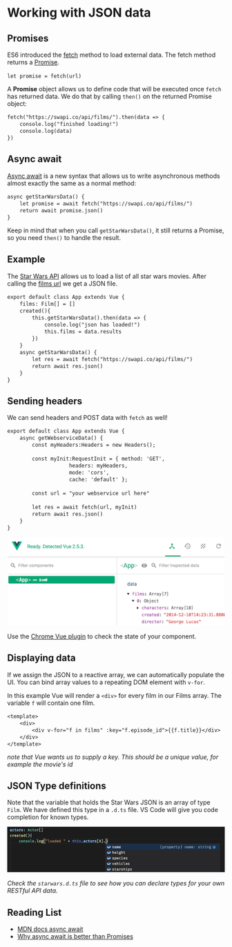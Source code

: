 # Working with JSON data

## Promises

ES6 introduced the [fetch](https://developer.mozilla.org/en-US/docs/Web/API/Fetch_API/Using_Fetch) method to load external data. The fetch method returns a [Promise](https://developer.mozilla.org/en-US/docs/Web/JavaScript/Reference/Global_Objects/Promise). 

`let promise = fetch(url)`

A **Promise** object allows us to define code that will be executed once `fetch` has returned data. We do that by calling `then()` on the returned Promise object:
```
fetch("https://swapi.co/api/films/").then(data => {
    console.log("finished loading!")
    console.log(data)
})
```

## Async await

[Async await](https://developer.mozilla.org/en-US/docs/Web/JavaScript/Reference/Statements/async_function) is a new syntax that allows us to write asynchronous methods almost exactly the same as a normal method:
```
async getStarWarsData() {
    let promise = await fetch("https://swapi.co/api/films/")
    return await promise.json()
}
```
Keep in mind that when you call `getStarWarsData()`, it still returns a Promise, so you need `then()` to handle the result.

## Example

The [Star Wars API](https://swapi.co) allows us to load a list of all star wars movies. After calling the [films url](https://swapi.co/api/films/) we get a JSON file.

```
export default class App extends Vue {
    films: Film[] = []
    created(){
        this.getStarWarsData().then(data => {
            console.log("json has loaded!")
            this.films = data.results
        })
    }
    async getStarWarsData() {
        let res = await fetch("https://swapi.co/api/films/")
        return await res.json()
    }
}
```

## Sending headers

We can send headers and POST data with `fetch` as well!
```
export default class App extends Vue {
    async getWebserviceData() {
        const myHeaders:Headers = new Headers();

        const myInit:RequestInit = { method: 'GET',
                    headers: myHeaders,
                    mode: 'cors',
                    cache: 'default' };

        const url = "your webservice url here"

        let res = await fetch(url, myInit)
        return await res.json()
    }
}
```


![state](./state.png)

Use the [Chrome Vue plugin](https://chrome.google.com/webstore/detail/vuejs-devtools/nhdogjmejiglipccpnnnanhbledajbpd) to check the state of your component.

## Displaying data

If we assign the JSON to a reactive array, we can automatically populate the UI. You can bind array values to a repeating DOM element with `v-for`. 

In this example Vue will render a `<div>` for every film in our Films array. The variable `f` will contain one film.
```
<template>
    <div>
        <div v-for="f in films" :key="f.episode_id">{{f.title}}</div>
    </div>
</template>
```
*note that Vue wants us to supply a key. This should be a unique value, for example the movie's id*

## JSON Type definitions

Note that the variable that holds the Star Wars JSON is an array of type `Film`. We have defined this type in a `.d.ts` file. VS Code will give you code completion for known types. 

![actors](dts.png)

*Check the `starwars.d.ts` file to see how you can declare types for your own RESTful API data.*

## Reading List

- [MDN docs async await](https://developer.mozilla.org/en-US/docs/Web/JavaScript/Reference/Statements/async_function)
- [Why async await is better than Promises](https://hackernoon.com/6-reasons-why-javascripts-async-await-blows-promises-away-tutorial-c7ec10518dd9)
